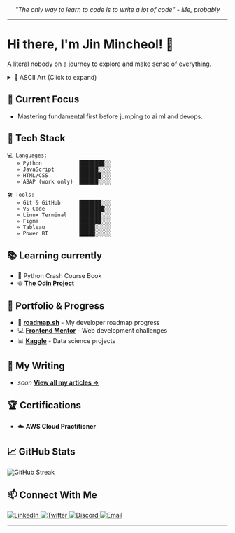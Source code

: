 
<div align="center">
  <i>"The only way to learn to code is to write a lot of code" - Me, probably</i>
</div>

---

# Hi there, I'm Jin Mincheol! 👋
A literal nobody on a journey to explore and make sense of everything.

<details>
<summary>🎨 ASCII Art (Click to expand)</summary>

<pre>
⣿⣿⣿⣿⣿⣿⣿⣿⣿⣿⣿⣿⣿⡿⠿⠿⠿⠟⠛⠛⠛⠉⠉⠉⠉⠭⠭⠍⠛⠛⠛⠛⠿⣿⣿⣿⣿⣿⣿⣿⣿⣿⣿⣿⣿⣿⣿⣿⣿⣿⣿⣿⣿⣿⣿⣿⣿⣿⣿⣿⣿⣿⣿⣿⣿⣿⣿⣿⣿⣿⣿⣿⣿⣿⣿⣿⣿⣿⣿⣿
⣿⣿⣿⣿⣿⣿⣿⣿⣿⡿⠋⡡⠔⠒⠘⠋⠁⠀⢀⣠⣤⡴⢶⣾⣿⣿⣿⣿⣿⣿⣷⣶⣤⣤⣄⡉⠛⠿⣿⣿⣿⣿⣿⣿⣿⣿⣿⣿⣿⣿⣿⣿⣿⣿⣿⣿⣿⣿⣿⣿⣿⣿⣿⣿⣿⣿⣿⣿⣿⣿⣿⣿⣿⣿⣿⣿⣿⣿⣿⣿
⣿⣿⣿⣿⠿⠟⠛⠉⠉⡀⠀⠂⠀⠀⠀⣠⣾⡿⠟⣉⣴⣶⣿⣿⣿⣿⣿⣿⣿⣿⣿⣿⣿⣿⣿⣿⣿⣦⣈⠙⠿⣿⣿⣿⣿⣿⣿⣿⣿⣿⣿⣿⣿⣿⣿⣿⣿⣿⣿⣿⣿⣿⣿⣿⣿⣿⣿⣿⣿⣿⣿⣿⣿⣿⣿⣿⣿⣿⣿⣿
⠿⠋⡉⠀⠀⠀⠀⠀⠁⠀⠀⠀⠀⢀⣼⠿⢋⣴⣾⣿⣿⡿⠋⣹⣿⣿⣿⣿⣿⣿⣿⣿⣿⣿⣿⣿⣿⣿⣿⣷⣄⠈⠻⣿⣿⣿⣿⣿⣿⣿⣿⣿⣿⣿⣿⣿⣿⣿⣿⣿⣿⣿⣿⣿⣿⣿⣿⣿⣿⣿⣿⣿⣿⣿⣿⣿⣿⣿⣿⣿⣿
⠀⠀⠀⠀⠀⠀⠀⠀⠀⠀⠀⠀⣰⠟⠁⣴⣿⣿⣿⠟⠁⣠⣾⣿⣿⣿⣿⣿⠋⣿⣿⣿⣿⣿⣿⣿⣿⣿⣿⣿⣿⣿⣦⠈⢿⣿⣿⣿⣿⣿⣿⣿⣿⣿⣿⣿⣿⣿⣿⣿⣿⣿⣿⣿⣿⣿⣿⣿⣿⣿⣿⣿⣿⣿⣿⣿⣿⣿⣿⣿⣿
⠀⠀⠀⠀⠀⠀⠀⠀⠀⠀⠀⡼⠁⢠⣾⣿⣿⠟⢁⠀⣴⣿⣿⣿⡿⢿⠟⠁⣼⣿⡿⣿⣿⣿⣿⣿⣿⣿⣿⣿⣿⣿⣿⣷⡀⠹⣿⣿⣿⣿⣿⣿⣿⣿⣿⣿⣿⣿⣿⣿⣿⣿⣿⣿⣿⣿⣿⣿⣿⣿⣿⣿⣿⣿⣿⣿⣿⣿⣿⣿⣿
⠠⠄⠀⠤⠀⠀⠀⠀⠀⠀⠊⠀⠐⠛⣛⠛⣡⣾⠋⢾⣿⣿⣿⠟⠁⠂⡄⣼⣿⠟⣰⣿⣿⣿⠃⣾⣿⣿⣿⣿⣿⣿⣿⣿⣷⡀⠈⢿⣿⣿⣿⣿⣿⣿⣿⣿⣿⣿⣿⣿⣿⣿⣿⣿⣿⣿⣿⣿⣿⣿⣿⣿⣿⣿⣿⣿⣿⣿⣿⣿
⠀⠀⠄⢀⠀⠀⠀⠀⠀⠀⠀⢀⣀⣀⣀⠀⠈⠙⠛⢶⣤⣝⡃⠀⢁⡄⢰⣿⠏⣰⣿⣿⣿⠃⠀⣼⣿⣿⣿⣿⣿⣿⣿⣿⣿⣷⠀⠈⢻⣿⣿⣿⣿⣿⣿⣿⣿⣿⣿⣿⣿⣿⣿⣿⣿⣿⣿⣿⣿⣿⣿⣿⣿⣿⣿⣿⣿⣿⣿⣿⣿
⠀⠀⠠⠂⠀⠀⠀⠀⢀⣴⠀⣿⡿⠛⠉⠁⠀⠀⠀⠀⠈⢿⣿⣶⣿⣇⠻⠏⢠⣿⣿⣿⠃⠐⢠⣿⣿⣿⣿⣿⣿⣿⣿⣿⣿⣿⣇⠀⠀⠙⢿⣿⣿⣿⣿⣿⣿⣿⣿⣿⣿⣿⣿⣿⣿⣿⣿⣿⣿⣿⣿⣿⣿⣿⣿⣿⣿⣿⣿⣿⣿
⠀⠀⠀⡴⠀⠄⠀⢠⣾⣿⣧⡙⠀⢀⠀⠀⠀⢠⡀⠀⠈⣾⣿⣿⣿⣿⣷⣄⠻⣿⣿⡏⢠⡆⢸⣿⣿⣿⣿⣿⣿⣿⣿⣿⣿⣿⣿⡆⠀⠀⠀⠙⣿⣿⣿⣿⣿⣿⣿⣿⣿⣿⣿⣿⣿⣿⣿⣿⣿⣿⣿⣿⣿⣿⣿⣿⣿⣿⣿⣿⣿
⣤⡄⠀⠀⣤⠀⢰⣿⣿⣿⣿⣿⣦⣌⡀⠀⠀⠘⠃⣸⣸⣿⣿⣿⣿⣿⣿⣿⣿⣦⡙⢣⣿⡇⣾⠿⣿⣿⣿⣿⣿⣿⣿⣿⣿⣿⣿⡇⠀⠀⠀⠀⠙⢿⣿⣿⣿⣿⣿⣿⣿⣿⣿⣿⣿⣿⣿⣿⣿⣿⣿⣿⣿⣿⣿⣿⣿⣿⣿⣿⣿
⣿⣧⠀⠀⠀⠀⣾⣿⣿⣿⣿⣿⣿⣿⣿⣦⣄⣀⣴⣿⣿⣿⣿⣿⣿⣿⣿⣿⣿⣿⣿⣾⣿⡇⡿⢰⣿⣿⣿⣿⣿⣿⣿⣿⣿⣿⣿⣧⠀⠀⠀⠀⠀⠀⠙⠿⣿⣿⣿⣿⣿⣿⣿⣿⣿⣿⣿⣿⣿⣿⣿⣿⣿⣿⣿⣿⣿⣿⣿⣿⣿
⣿⣿⣧⠀⠀⣤⣿⣿⣿⣿⣿⣿⣿⣿⣿⣿⣿⣿⣿⣿⣿⣿⣿⣿⣿⣿⣿⣿⣿⣿⣿⣿⣿⣇⠁⢸⣿⣿⣿⣿⣿⣿⣿⣿⣿⣿⣿⣿⠀⠀⠀⠀⠀⠀⠀⠀⠈⠻⣿⣿⣿⣿⣿⣿⣿⣿⣿⣿⣿⣿⣿⣿⣿⣿⣿⣿⣿⣿⣿⣿⣿
⣿⣿⡿⠀⣼⣿⣿⣿⣿⣿⣿⣿⣿⣿⣿⣿⣿⣿⣿⣿⣿⣿⣿⣿⣿⣿⣿⣿⣿⣿⡿⡟⠻⢿⣦⠘⣿⣿⣿⡏⢸⣿⣿⡿⣿⣿⣿⣿⠀⠀⠀⠀⠀⠀⠀⠀⠀⠀⠈⠻⣿⣿⣿⣿⣿⣿⣿⣿⣿⣿⣿⣿⣿⣿⣿⣿⣿⣿⣿⣿⣿
⣿⣿⠁⣾⣿⣿⣿⣿⣿⣿⣿⣿⣿⣿⣿⣿⣿⣿⣿⣿⣿⣿⣿⣿⣿⣿⣿⣿⣿⡍⠀⠀⠀⠀⠈⠳⡌⢿⣿⡇⢸⣿⣿⡇⣿⣿⣿⣿⢀⠀⠀⠀⠀⠀⠀⠀⠀⠀⠀⠀⠀⠛⢿⣿⣿⣿⣿⣿⣿⣿⣿⣿⣿⣿⣿⣿⣿⣿⣿⣿⣿⣿
⣿⡇⢸⣿⣿⣿⣿⣿⣿⣿⣿⣿⣿⣿⣿⢿⣿⣿⣿⣿⣿⣿⣿⣿⣿⣿⣿⡿⠋⠀⠀⠀⠀⠀⠀⠀⠈⢆⠹⠇⢸⣿⣿⠂⣿⣿⣿⣿⢸⡀⠀⠀⠀⠀⠀⠀⠀⠀⠀⠉⠀⠰⠀⠙⢿⣿⣿⣿⣿⣿⣿⣿⣿⣿⣿⣿⣿⣿⣿⣿⣿⣿
⣿⠁⠀⢿⣿⣿⣿⣿⣿⣿⣿⣿⣿⣿⣿⣌⡛⠻⣿⣿⣿⣿⣿⣿⣿⣿⣿⣷⣄⠀⠀⠀⠀⣴⡄⣦⠀⠰⣧⠀⢸⣿⣿⠀⣿⣿⡟⠻⠈⡇⠀⠀⠀⠀⠀⠀⠀⠰⡆⠀⠳⠀⠀⠀⠈⢻⣿⣿⣿⣿⣿⣿⣿⣿⣿⣿⣿⣿⣿⣿⣿⣿
⡟⠀⠀⠩⣿⣿⣿⣿⣿⣿⣿⣿⣿⣿⣿⣿⣿⣷⣌⠻⠿⣿⣿⣿⣿⣿⣿⣿⣿⣦⣄⠀⠀⠉⢀⣾⡆⠀⢻⡇⡘⣿⣿⠀⣿⣿⡇⠆⢰⣇⠀⠀⠀⠀⠀⠺⠄⢠⡈⠀⠀⠀⢀⣼⠀⠀⠻⣿⣿⣿⣿⣿⣿⣿⣿⣿⣿⣿⣿⣿⣿⣿
⡇⠀⠀⠀⠹⣿⣿⣿⣿⣿⣿⣿⣿⣿⣿⣿⣿⣿⣿⣷⣶⣿⣿⣿⣿⣿⣿⣿⣿⣿⣿⣷⣄⠰⠿⠿⠃⠀⠹⢱⠁⠘⡇⢰⣿⡟⠀⠀⢻⣿⠀⠀⠀⠀⠀⠐⠄⠀⠁⠀⠀⠀⣻⣿⣿⣿⣿⣿⣿⣿⣿⣿⣿⣿⣿⣿⣿⣿⣿⣿⣿⣿
⠁⠀⠀⠀⠀⠻⣿⣿⣿⣿⣿⣿⣿⣿⣿⣿⣿⣿⣿⣿⣿⣿⣿⣿⣿⣿⣿⣿⣿⣿⣿⣿⣿⣿⣿⣿⣿⠂⣴⠏⢀⡄⠀⢸⠟⠀⠀⢈⣿⣿⠀⠀⠀⠀⠀⠀⠀⠀⠀⠀⠀⢴⣿⣿⣿⣿⣿⣿⣿⣿⣿⣿⣿⣿⣿⣿⣿⣿⣿⣿⣿⣿
⠀⠀⠀⠀⠀⠀⡙⢻⣿⣿⣿⣿⣿⣿⣿⣿⣿⣿⣿⣿⣿⣿⣿⣿⣿⣿⣿⣿⣿⣿⣿⣿⣿⣿⣿⠟⣡⢞⣥⠆⢸⠷⡀⠋⢀⡾⠀⣼⣿⣿⠀⠀⠀⠀⠀⠀⠀⠀⠀⠀⠀⠘⣿⣿⣿⣿⣿⣿⣿⣿⣿⣿⣿⣿⣿⣿⣿⣿⣿⣿⣿⣿
⠀⠠⠶⠷⣦⣈⠻⣦⣌⠻⣿⣿⣿⣿⣿⣿⣿⣿⣿⣿⣿⣿⣿⣿⣿⣿⣿⣿⣿⣿⣿⣿⡿⠋⠱⢊⣴⣶⡄⠀⡾⢸⠇⣠⣿⠇⣸⣿⣿⡿⠀⠀⠀⠀⠀⠀⠀⢠⡀⠀⣶⣾⣿⣿⣿⣿⣿⣿⣿⣿⣿⣿⣿⣿⣿⣿⣿⣿⣿⣿⣿
⡇⢹⣷⣶⡿⠋⡀⢸⣿⣷⣦⡙⠿⣿⣿⣿⣿⣿⣿⣿⣿⣿⣿⣿⣿⣿⣿⣿⣿⣿⠟⣩⣤⣄⢺⣿⣿⣿⠇⢠⠇⢸⣿⣿⣏⣴⣿⣿⣿⡇⠀⠀⠀⠀⠀⠀⠀⠘⣷⡀⠘⣿⣿⣿⣿⣿⣿⣿⣿⣿⣿⣿⣿⣿⣿⣿⣿⣿⣿⣿
⠈⠂⠻⠛⣠⠞⣡⢸⣿⣿⣿⣿⠗⢀⠉⠛⠿⢿⣿⣿⣿⣿⣿⣿⣿⣿⠿⠛⠉⠀⠀⠛⠿⠿⠖⠛⠋⠁⠀⠈⠀⣿⣿⣿⣿⣿⣿⣿⣿⡇⠀⠀⢸⠀⠀⠀⡈⠀⣿⡇⠀⣿⣿⣿⣿⣿⣿⣿⣿⣿⣿⣿⣿⣿⣿⣿⣿⣿⣿⣿⣿
⢀⣠⠖⣊⡄⠺⢿⢸⣿⠿⠋⢁⣾⠈⣷⡙⠆⠀⠀⠀⠈⠉⠉⠉⠁⠀⠀⠀⠀⠀⠀⠀⠀⠀⠀⠀⠀⠀⠀⠀⢀⣿⣿⣿⣿⣿⣿⣿⣿⠀⠀⠀⢸⠀⠀⢀⠇⠀⣿⠇⠀⢹⣿⣿⣿⣿⣿⣿⣿⣿⣿⣿⣿⣿⣿⣿⣿⣿⣿⣿⣿⣿⣿
</pre>

</details>

## 🚀 Current Focus
- Mastering fundamental first before jumping to ai ml and devops.

## 🧰 Tech Stack
```
💻 Languages:
   » Python            ████████░░   
   » JavaScript        ██████░░░░   
   » HTML/CSS          ███████░░░   
   » ABAP (work only)  ██████░░░░   

🛠️ Tools:
   » Git & GitHub      ███████░░░   
   » VS Code           ████████░░   
   » Linux Terminal    ███████░░░   
   » Figma             ███████░░░   
   » Tableau           █████░░░░░   
   » Power BI          █████░░░░░  
```

## 📚 Learning currently
- 📗 Python Crash Course Book
- 🌐 [**The Odin Project**](https://www.theodinproject.com/)

## 🌟 Portfolio & Progress
- 🧭 [**roadmap.sh**](https://roadmap.sh/u/rffkive) - My developer roadmap progress
- 💻 [**Frontend Mentor**](https://www.frontendmentor.io/profile/rffkive) - Web development challenges
- 📊 [**Kaggle**](https://www.kaggle.com/rffkive) - Data science projects

## 📝 My Writing
- _soon_
[**View all my articles →**](https://medium.com/@rffkive)

## 🏆 Certifications
- ☁️ **AWS Cloud Practitioner**

## 📈 GitHub Stats
![GitHub Streak](https://github-readme-streak-stats.herokuapp.com/?user=rffkive&theme=tokyonight)

## 📫 Connect With Me
<div align="left">
  <a href="https://www.linkedin.com/in/ariff-azman-346752279/" target="_blank">
    <img src="https://img.shields.io/badge/LinkedIn-0077B5?style=for-the-badge&logo=linkedin&logoColor=white" alt="LinkedIn" />
  </a>
  <a href="https://twitter.com/rffkive" target="_blank">
    <img src="https://img.shields.io/badge/Twitter-1DA1F2?style=for-the-badge&logo=twitter&logoColor=white" alt="Twitter" />
  </a>
  <a href="https://discord.com/users/rffkive" target="_blank">
    <img src="https://img.shields.io/badge/Discord-5865F2?style=for-the-badge&logo=discord&logoColor=white" alt="Discord" />
  </a>
  <a href="mailto:Ariffazman485@gmail.com">
    <img src="https://img.shields.io/badge/Email-D14836?style=for-the-badge&logo=gmail&logoColor=white" alt="Email" />
  </a>
</div>

---
